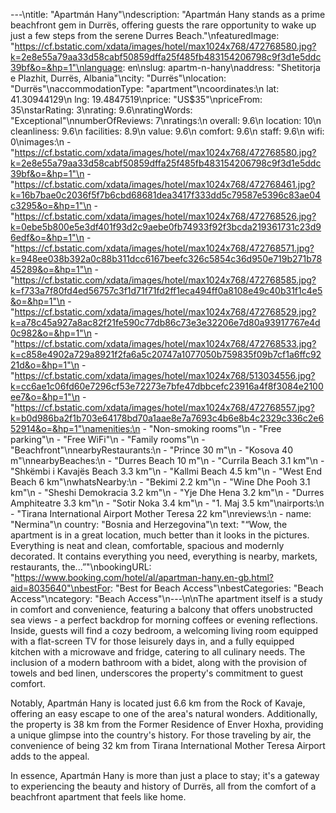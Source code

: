 ---\ntitle: "Apartmán Hany"\ndescription: "Apartmán Hany stands as a prime beachfront gem in Durrës, offering guests the rare opportunity to wake up just a few steps from the serene Durres Beach."\nfeaturedImage: "https://cf.bstatic.com/xdata/images/hotel/max1024x768/472768580.jpg?k=2e8e55a79aa33d58cabf50859dffa25f485fb483154206798c9f3d1e5ddc39bf&o=&hp=1"\nlanguage: en\nslug: apartm-n-hany\naddress: "Shetitorja e Plazhit, Durrës, Albania"\ncity: "Durrës"\nlocation: "Durrës"\naccommodationType: "apartment"\ncoordinates:\n  lat: 41.30944129\n  lng: 19.4847519\nprice: "US$35"\npriceFrom: 35\nstarRating: 3\nrating: 9.6\nratingWords: "Exceptional"\nnumberOfReviews: 7\nratings:\n  overall: 9.6\n  location: 10\n  cleanliness: 9.6\n  facilities: 8.9\n  value: 9.6\n  comfort: 9.6\n  staff: 9.6\n  wifi: 0\nimages:\n  - "https://cf.bstatic.com/xdata/images/hotel/max1024x768/472768580.jpg?k=2e8e55a79aa33d58cabf50859dffa25f485fb483154206798c9f3d1e5ddc39bf&o=&hp=1"\n  - "https://cf.bstatic.com/xdata/images/hotel/max1024x768/472768461.jpg?k=16b7bae0c2036f5f7b6cbd68681dea3417f333dd5c79587e5396c83ae04c3295&o=&hp=1"\n  - "https://cf.bstatic.com/xdata/images/hotel/max1024x768/472768526.jpg?k=0ebe5b800e5e3df401f93d2c9aebe0fb74933f92f3bcda219361731c23d96edf&o=&hp=1"\n  - "https://cf.bstatic.com/xdata/images/hotel/max1024x768/472768571.jpg?k=948ee038b392a0c88b311dcc6167beefc326c5854c36d950e719b271b7845289&o=&hp=1"\n  - "https://cf.bstatic.com/xdata/images/hotel/max1024x768/472768585.jpg?k=f733a7f80fd4ed56757c3f1d71f71fd2ff1eca494ff0a8108e49c40b31f1c4e5&o=&hp=1"\n  - "https://cf.bstatic.com/xdata/images/hotel/max1024x768/472768529.jpg?k=a78c45a927a8ac82f21fe590c77db86c73e3e32206e7d80a93917767e4d0c982&o=&hp=1"\n  - "https://cf.bstatic.com/xdata/images/hotel/max1024x768/472768533.jpg?k=c858e4902a729a8921f2fa6a5c20747a1077050b759835f09b7cf1a6ffc9221d&o=&hp=1"\n  - "https://cf.bstatic.com/xdata/images/hotel/max1024x768/513034556.jpg?k=cc6ae1c06fd60e7296cf53e72273e7bfe47dbbcefc23916a4f8f3084e2100ee7&o=&hp=1"\n  - "https://cf.bstatic.com/xdata/images/hotel/max1024x768/472768557.jpg?k=b0d986ba2f1b703e64178bd70a1aae8e7a7693c4b6e8b4c2329c336c2e652914&o=&hp=1"\namenities:\n  - "Non-smoking rooms"\n  - "Free parking"\n  - "Free WiFi"\n  - "Family rooms"\n  - "Beachfront"\nnearbyRestaurants:\n  - "Prince 30 m"\n  - "Kosova 40 m"\nnearbyBeaches:\n  - "Durres Beach 10 m"\n  - "Currila Beach 3.1 km"\n  - "Shkëmbi i Kavajës Beach 3.3 km"\n  - "Kallmi Beach 4.5 km"\n  - "West End Beach 6 km"\nwhatsNearby:\n  - "Bekimi 2.2 km"\n  - "Wine Dhe Pooh 3.1 km"\n  - "Sheshi Demokracia 3.2 km"\n  - "Yje Dhe Hena 3.2 km"\n  - "Durres Amphiteatre 3.3 km"\n  - "Sotir Noka 3.4 km"\n  - "1. Maj 3.5 km"\nairports:\n  - "Tirana International Airport Mother Teresa 22 km"\nreviews:\n  - name: "Nermina"\n    country: "Bosnia and Herzegovina"\n    text: "“Wow, the apartment is in a great location, much better than it looks in the pictures. Everything is neat and clean, comfortable, spacious and modernly decorated. It contains everything you need, everything is nearby, markets, restaurants, the...”"\nbookingURL: "https://www.booking.com/hotel/al/apartman-hany.en-gb.html?aid=8035640"\nbestFor: "Best for Beach Access"\nbestCategories: "Beach Access"\ncategory: "Beach Access"\n---\n\nThe apartment itself is a study in comfort and convenience, featuring a balcony that offers unobstructed sea views - a perfect backdrop for morning coffees or evening reflections. Inside, guests will find a cozy bedroom, a welcoming living room equipped with a flat-screen TV for those leisurely days in, and a fully equipped kitchen with a microwave and fridge, catering to all culinary needs. The inclusion of a modern bathroom with a bidet, along with the provision of towels and bed linen, underscores the property's commitment to guest comfort.

Notably, Apartmán Hany is located just 6.6 km from the Rock of Kavaje, offering an easy escape to one of the area's natural wonders. Additionally, the property is 38 km from the Former Residence of Enver Hoxha, providing a unique glimpse into the country's history. For those traveling by air, the convenience of being 32 km from Tirana International Mother Teresa Airport adds to the appeal.

In essence, Apartmán Hany is more than just a place to stay; it's a gateway to experiencing the beauty and history of Durrës, all from the comfort of a beachfront apartment that feels like home.